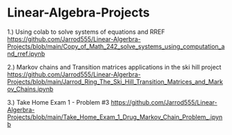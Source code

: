 # Linear-Algebra-Projects

1.) Using colab to solve systems of equations and RREF
https://github.com/Jarrod555/Linear-Algerbra-Projects/blob/main/Copy_of_Math_242_solve_systems_using_computation_and_rref.ipynb

2.) Markov chains and Transition matrices applications in the ski hill project
https://github.com/Jarrod555/Linear-Algerbra-Projects/blob/main/Jarrod_Ring_The_Ski_Hill_Transition_Matrices_and_Markov_Chains.ipynb


3.) Take Home Exam 1 - Problem #3
https://github.com/Jarrod555/Linear-Algerbra-Projects/blob/main/Take_Home_Exam_1_Drug_Markov_Chain_Problem_.ipynb
